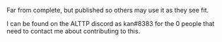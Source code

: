 Far from complete, but published so others may use it as they see fit.

I can be found on the ALTTP discord as kan#8383 for the 0 people that need to contact me about contributing to this.